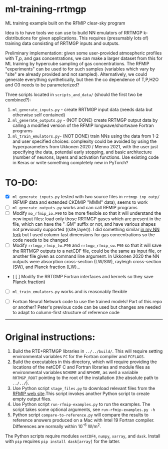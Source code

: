 # ml-training-rrtmgp
ML training example built on the RFMIP clear-sky program

Idea is to have tools we can use to build NN emulators of RRTMGP k-distributions for given applications.
This requires (presumably lots of) training data consisting of RRTMGP inputs and outputs.

Preliminary implementation: given some user-provided atmospheric profiles with T,p, and gas concentrations,
we can make a larger dataset from this for ML training by hypercube sampling of gas concentrations. The RFMIP
"experiments" can be used to for such samples (variables which vary by "site" are already provided and not sampled). 
Alternatively, we could generate everything synthetically, but then the co dependence of T,P,H2O and O3 needs to be parameterized?

Three scripts located in `scripts_and_data/` (should the first two be combined?):
1. `ml_generate_inputs.py` - create RRTMGP input data (needs data but otherwise self contained)
2. `ml_generate_outputs.py` - (NOT DONE) create RRTMGP output data by calling a modified version of the RFMIP longwave/shortwave Fortran programs
3. `ml_train_emulators.py`- (NOT DONE)  train NNs using the data from 1-2 and user specified choices: complexity could be avoided by using the hyperparameters from Ukkonen 2020 / Menno 2021, with the user just specifying the data, potential early stopping, and basic architecture (number of neurons, layers and activation functions. Use existing code in Keras or write something completely new in PyTorch?


# TO-DO:
- [x] `ml_generate_inputs.py`  tested with two source files in `rrtmgp_inp_outp/` (RFMIP data and extended CKDMIP "MMM" data), seems to work
- [ ] `ml_generate_outputs.py` works and can call RFMIP programs 
- [ ] Modify `mo_rfmip_io.F90` to be more flexible so that it will understand the new input files: load only those RRTMGP gases which are present in the file, which can have the "_GM" suffix or not, and have various shapes not previously supported ((site,layer)). I did something similar [in my NN fork](https://github.com/peterukk/rte-rrtmgp-nn/blob/nn_dev/examples/rfmip-clear-sky/mo_rfmip_io.F90#L70)  but I used column-last dimensions for gas concentrations so the code needs to be changed 
- [ ] Modify `rrtmgp_rfmip_lw.F90` and `rrtmgp_rfmip_sw.F90` so that it will save the RRTMGP outputs to a netCDF file, could be the same as input file, or another file given as command line argument. In Ukkonen 2020 the NN outputs were absorption cross-section (LW/SW), rayleigh cross-section (SW), and Planck fraction (LW)...
- ( [ ] Modify the RRTGMP Fortran interfaces and kernels so they save Planck fraction)
- [ ] `ml_train_emulators.py` works and is reasonably flexible
- [ ] Fortran Neural Network code to use the trained models! Part of this repo or another? Peter's previous code can be used but changes are needed to adapt to column-first structure of reference code


------------

# Original instructions:

1. Build the RTE+RRTMGP libraries in `../../build/`. This will require setting
environmental variables `FC` for the Fortran compiler and `FCFLAGS`.
2. Build the executables in this directory, which will require providing the
locations of the netCDF C and Fortran libraries and module files as environmental
variables `NCHOME` and `NFHOME`, as well a variable `RRTMGP_ROOT` pointing to the root of the installation
(the absolute path to `../../`).
3. Use Python script `stage_files.py` to download relevant files from the
[RFMIP web site](https://www.earthsystemcog.org/projects/rfmip/resources/).This script invokes another Python script to create empty output files.
4. Use Python script `run-rfmip-examples.py` to run the examples. The script takes
some optional arguments, see `run-rfmip-examples.py -h`
5. Python script `compare-to-reference.py` will compare the results to reference
answers produced on a Mac with Intel 19 Fortran compiler. Differences are normally
within 10<sup>-6</sup> W/m<sup>2</sup>.

The Python scripts require modules `netCDF4`, `numpy`, `xarray`, and `dask`.
Install with `pip` requires `pip install dask[array]` for the latter.
